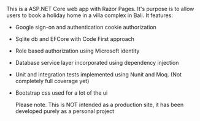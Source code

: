 This is a ASP.NET Core web app with Razor Pages.
It's purpose is to allow users to book a holiday home in a villa complex in Bali.
It features:
- Google sign-on and authentication cookie authorization
- Sqlite db and EFCore with Code First approach
- Role based authorization using Microsoft identity
- Database service layer incorporated using dependency injection
- Unit and integration tests implemented using Nunit and Moq. (Not completely full coverage yet)
- Bootstrap css used for a lot of the ui

  Please note. This is NOT intended as a production site, it has been developed purely as a personal project

